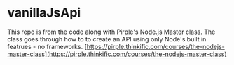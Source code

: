 # vanillaJsApi
This repo is from the code along with Pirple's Node.js Master class.
The class goes through how to to create an API using only Node's built in featrues - no frameworks.
[https://pirple.thinkific.com/courses/the-nodejs-master-class](https://pirple.thinkific.com/courses/the-nodejs-master-class)
